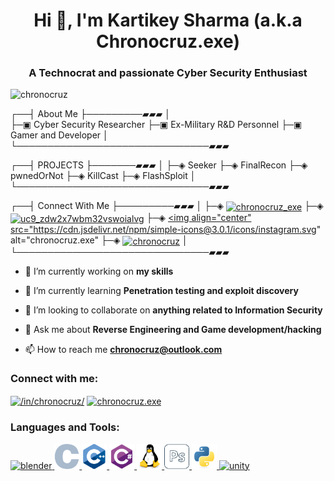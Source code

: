 <h1 align="center">Hi 👋, I'm Kartikey Sharma (a.k.a Chronocruz.exe)</h1>
<h3 align="center">A Technocrat and passionate Cyber Security Enthusiast</h3>

<p align="left"> <img src="https://komarev.com/ghpvc/?username=chronocruz&label=Profile%20views&color=0e75b6&style=flat" alt="chronocruz" /> </p>

┌──┤ About Me ├─────────▰▰▰
│<br>
├─▣ Cyber Security Researcher
├─▣ Ex-Military R&D Personnel
├─▣ Gamer and Developer
│
└───────────────────────────────▰▰▰

┌──┤ PROJECTS ├───────▰▰▰
│
├─◈ Seeker
├─◈ FinalRecon
├─◈ pwnedOrNot
├─◈ KillCast
├─◈ FlashSploit
│
└───────────────────────────────▰▰▰

┌──┤ Connect With Me ├─────────▰▰▰
│
├─◈ <a href="https://twitter.com/chronocruz_exe" target="blank"><img align="center" src="https://cdn.jsdelivr.net/npm/simple-icons@3.0.1/icons/twitter.svg" alt="chronocruz_exe" height="30" width="40" /></a>
├─◈ <a href="https://www.youtube.com/channel/UC9_zDw2x7WBM32VSwoiALvg" target="blank"><img align="center" src="https://cdn.jsdelivr.net/npm/simple-icons@3.0.1/icons/youtube.svg" alt="uc9_zdw2x7wbm32vswoialvg" height="30" width="40" /></a>
├─◈ <a href="https://instagram.com/chronocruz.exe" target="blank"><img align="center" src="https://cdn.jsdelivr.net/npm/simple-icons@3.0.1/icons/instagram.svg" alt="chronocruz.exe"
├─◈ <a href="https://linkedin.com/in/chronocruz/" target="blank"><img align="center" src="https://cdn.jsdelivr.net/npm/simple-icons@3.0.1/icons/linkedin.svg" alt="chronocruz" height="30" width="40" /></a>
│
└───────────────────────────────▰▰▰
- 🔭 I’m currently working on **my skills**

- 🌱 I’m currently learning **Penetration testing and exploit discovery**

- 👯 I’m looking to collaborate on **anything related to Information Security**

- 💬 Ask me about **Reverse Engineering and Game development/hacking**

- 📫 How to reach me **chronocruz@outlook.com**

<h3 align="left">Connect with me:</h3>
<p align="left">
<a href="https://linkedin.com/in//in/chronocruz/" target="blank"><img align="center" src="https://cdn.jsdelivr.net/npm/simple-icons@3.0.1/icons/linkedin.svg" alt="/in/chronocruz/" height="30" width="40" /></a>
<a href="https://instagram.com/chronocruz.exe" target="blank"><img align="center" src="https://cdn.jsdelivr.net/npm/simple-icons@3.0.1/icons/instagram.svg" alt="chronocruz.exe" height="30" width="40" /></a>
</p>

<h3 align="left">Languages and Tools:</h3>
<p align="left"> <a href="https://www.blender.org/" target="_blank"> <img src="https://download.blender.org/branding/community/blender_community_badge_white.svg" alt="blender" width="40" height="40"/> </a> <a href="https://www.cprogramming.com/" target="_blank"> <img src="https://raw.githubusercontent.com/devicons/devicon/master/icons/c/c-original.svg" alt="c" width="40" height="40"/> </a> <a href="https://www.w3schools.com/cpp/" target="_blank"> <img src="https://raw.githubusercontent.com/devicons/devicon/master/icons/cplusplus/cplusplus-original.svg" alt="cplusplus" width="40" height="40"/> </a> <a href="https://www.w3schools.com/cs/" target="_blank"> <img src="https://raw.githubusercontent.com/devicons/devicon/master/icons/csharp/csharp-original.svg" alt="csharp" width="40" height="40"/> </a> <a href="https://www.linux.org/" target="_blank"> <img src="https://raw.githubusercontent.com/devicons/devicon/master/icons/linux/linux-original.svg" alt="linux" width="40" height="40"/> </a> <a href="https://www.photoshop.com/en" target="_blank"> <img src="https://raw.githubusercontent.com/devicons/devicon/master/icons/photoshop/photoshop-line.svg" alt="photoshop" width="40" height="40"/> </a> <a href="https://www.python.org" target="_blank"> <img src="https://raw.githubusercontent.com/devicons/devicon/master/icons/python/python-original.svg" alt="python" width="40" height="40"/> </a> <a href="https://unity.com/" target="_blank"> <img src="https://www.vectorlogo.zone/logos/unity3d/unity3d-icon.svg" alt="unity" width="40" height="40"/> </a> </p>

